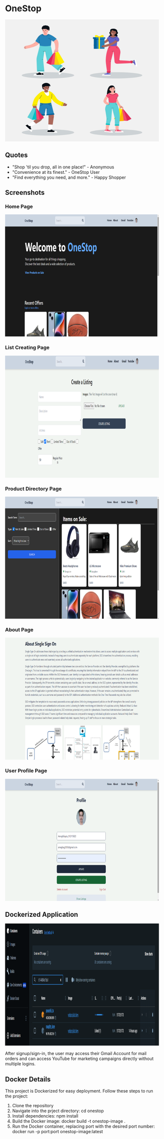 # OneStop

<img src="4937879.jpg" alt="Shopping" height="400" width="600"/>

## Quotes
 - "Shop 'til you drop, all in one place!" - Anonymous
- "Convenience at its finest." - OneStop User
- "Find everything you need, and more." - Happy Shopper

## Screenshots

### Home Page
<img src="Homw.png" alt="Home Page" height="400" width="900"/>

### List Creating Page
<img src="createlisting.png" alt="List Creating Page" height="400" width="600"/>

### Product Directory Page
<img src="listingdir.png" alt="Product Directory Page" height="400" width="600"/>

### About Page
<img src="aboutsso.png" alt="About Page" height="400" width="600"/>

### User Profile Page
<img src="userprof.png" alt="User Profile Page" height="400" width="600"/>

## Dockerized Application
<img src="docker.png" alt="Docker" height="400" width="600"/>

After signup/sign-in, the user may access their Gmail Account for mail orders and can access YouTube for marketing campaigns directly without multiple logins.

## Docker Details

This project is Dockerized for easy deployment. Follow these steps to run the project:


1. Clone the repository
2. Navigate into the prject directory:
   cd onestop
3. Install dependencies:
   npm install
4. Build the Docker image:
   docker build -t onestop-image .
5. Run the Docker container, replacing port with the desired port number:
   docker run -p port:port onestop-image:latest
